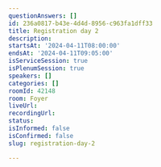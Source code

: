 ```yaml
---
questionAnswers: []
id: 236a0817-b43e-4d4d-8956-c963fa1dff33
title: Registration day 2
description: 
startsAt: '2024-04-11T08:00:00'
endsAt: '2024-04-11T09:05:00'
isServiceSession: true
isPlenumSession: true
speakers: []
categories: []
roomId: 42148
room: Foyer
liveUrl: 
recordingUrl: 
status: 
isInformed: false
isConfirmed: false
slug: registration-day-2

---
```

